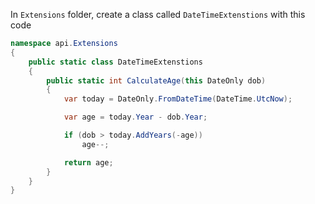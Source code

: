 In `Extensions` folder, create a class called `DateTimeExtenstions` with this code
```C#
namespace api.Extensions
{
    public static class DateTimeExtenstions
    {
        public static int CalculateAge(this DateOnly dob)
        {
            var today = DateOnly.FromDateTime(DateTime.UtcNow);

            var age = today.Year - dob.Year;

            if (dob > today.AddYears(-age))
                age--;

            return age;
        }
    }
}
```